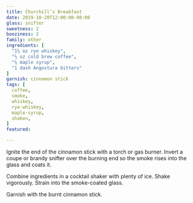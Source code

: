 ```yaml
---
title: Churchill’s Breakfast
date: 2019-10-20T12:00:00-08:00
glass: snifter
sweetness: 2
booziness: 2
family: other
ingredients: [
  "1½ oz rye whiskey",
  "½ oz cold brew coffee",
  "¼ maple syrup",
  "1 dash Angostura bitters"
]
garnish: cinnamon stick
tags: [
  coffee,
  smoke,
  whiskey,
  rye-whiskey,
  maple-syrup,
  shaken,
]
featured:

---
```


Ignite the end of the cinnamon stick with a torch or gas burner. Invert a coupe or brandy snifter over the burning end so the smoke rises into the glass and coats it.

Combine ingredients in a cocktail shaker with plenty of ice. Shake vigorously. Strain into the smoke-coated glass.

Garnish with the burnt cinnamon stick.
